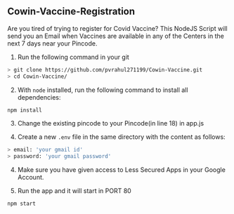 
## Cowin-Vaccine-Registration

Are you tired of trying to register for Covid Vaccine? 
This NodeJS Script will send you an Email when Vaccines are available in any of the Centers in the next 7 days near your Pincode.


1. Run the following command in your git

```sh
> git clone https://github.com/pvrahul271199/Cowin-Vaccine.git
> cd Cowin-Vaccine/
 ```
 
2. With `node` installed, run the following command to install all dependencies:

```sh
npm install 
```

3. Change the existing pincode to your Pincode(in line 18) in app.js

4. Create a new `.env` file in the same directory with the content as follows:

```sh
> email: 'your gmail id'
> password: 'your gmail password'
```

4. Make sure you have given access to Less Secured Apps in your Google Account.

5. Run the app and it will start in PORT 80
 ```sh
 npm start
```
